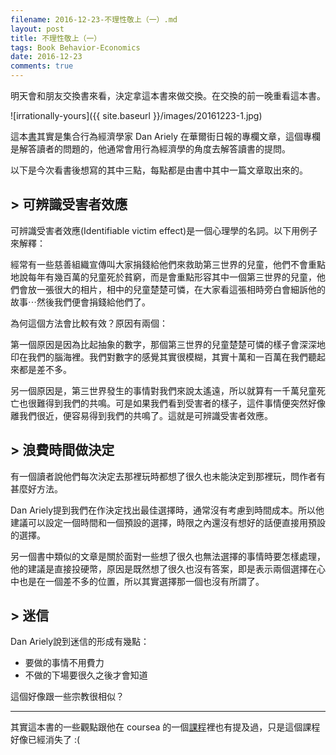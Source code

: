 ```yaml
---
filename: 2016-12-23-不理性敬上（一）.md
layout: post
title: 不理性敬上（一）
tags: Book Behavior-Economics
date: 2016-12-23
comments: true
---
```

明天會和朋友交換書來看，決定拿這本書來做交換。在交換的前一晚重看這本書。

![irrationally-yours]({{ site.baseurl }}/images/20161223-1.jpg)

這本[書](http://www.books.com.tw/products/0010704540)其實是集合行為經濟學家 Dan Ariely 在華爾街日報的專欄文章，這個專欄是解答讀者的問題的，他通常會用行為經濟學的角度去解答讀書的提問。

以下是今次看書後想寫的其中三點，每點都是由書中其中一篇文章取出來的。

## > 可辨識受害者效應

可辨識受害者效應(Identifiable victim effect)是一個心理學的名詞。以下用例子來解釋：

經常有一些慈善組織宣傳叫大家捐錢給他們來救助第三世界的兒童，他們不會重點地說每年有幾百萬的兒童死於貧窮，而是會重點形容其中一個第三世界的兒童，他們會放一張很大的相片，相中的兒童楚楚可憐，在大家看這張相時旁白會細訴他的故事⋯然後我們便會捐錢給他們了。

為何這個方法會比較有效？原因有兩個：

第一個原因是因為比起抽象的數字，那個第三世界的兒童楚楚可憐的樣子會深深地印在我們的腦海裡。我們對數字的感覺其實很模糊，其實十萬和一百萬在我們聽起來都是差不多。

另一個原因是，第三世界發生的事情對我們來說太遙遠，所以就算有一千萬兒童死亡也很難得到我們的共鳴。可是如果我們看到受害者的樣子，這件事情便突然好像離我們很近，便容易得到我們的共鳴了。這就是可辨識受害者效應。

## > 浪費時間做決定

有一個讀者說他們每次決定去那裡玩時都想了很久也未能決定到那裡玩，問作者有甚麼好方法。

Dan Ariely提到我們在作決定找出最佳選擇時，通常沒有考慮到時間成本。所以他建議可以設定一個時間和一個預設的選擇，時限之內還沒有想好的話便直接用預設的選擇。

另一個書中類似的文章是關於面對一些想了很久也無法選擇的事情時要怎樣處理，他的建議是直接投硬幣，原因是既然想了很久也沒有答案，即是表示兩個選擇在心中也是在一個差不多的位置，所以其實選擇那一個也沒有所謂了。

## > 迷信

Dan Ariely說到迷信的形成有幾點：

* 要做的事情不用費力
* 不做的下場要很久之後才會知道

這個好像跟一些宗教很相似？

---

其實這本書的一些觀點跟他在 coursea 的一個[課程](http://coursera.tumblr.com/post/45684999023/dan-arielys-course-on-a-beginners-guide-to)裡也有提及過，只是這個課程好像已經消失了 :(